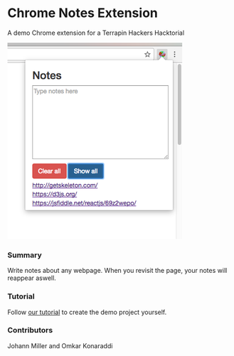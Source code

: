 # Chrome Notes Extension
A demo Chrome extension for a Terrapin Hackers Hacktorial

![Demo image](screenshot.png)

### Summary
Write notes about any webpage. When you revisit the page, your notes will reappear aswell.

### Tutorial
Follow [our tutorial](INSTRUCTIONS.md#chrome-notes-extension) to create the demo project yourself.

### Contributors
Johann Miller and Omkar Konaraddi
